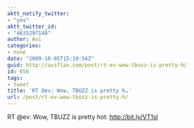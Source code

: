 ```yaml
---
aktt_notify_twitter:
- "yes"
aktt_twitter_id:
- "4635297148"
author: Avi
categories:
- none
date: "2009-10-05T15:19:56Z"
guid: http://aviflax.com/post/rt-ev-wow-tbuzz-is-pretty-h/
id: 656
tags:
- tweet
title: 'RT @ev: Wow, TBUZZ is pretty h…'
url: /post/rt-ev-wow-tbuzz-is-pretty-h/
---
```

RT @ev: Wow, TBUZZ is pretty hot: <a href="http://bit.ly/VT1sI" rel="nofollow">http://bit.ly/VT1sI</a>